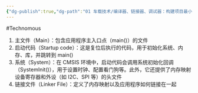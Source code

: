 ```yaml
---
{"dg-publish":true,"dg-path":"01 车载技术/编译器、链接器、调试器：构建项目最小文件集.md","permalink":"/01 车载技术/编译器、链接器、调试器：构建项目最小文件集/","created":"2023-02-16T19:10:11.000+08:00","updated":"2024-11-19T13:33:15.155+08:00"}
---
```


#Technomous 

1. 主文件（Main）：包含应用程序主入口点（main()）的文件
2. 启动代码（Startup code）：这是复位后执行的代码，用于初始化系统、内存、库，并跳转到 main()
3. 系统（System）：在 CMSIS 环境中，启动代码会调用系统初始化回调（SystemInit()），用于设置时钟、配置看门狗等。此外，它还提供了内存映射设备寄存器和外设（如 I2C、SPI 等）的头文件
4. 链接文件（Linker File）：定义了内存映射以及应用程序如何链接在一起